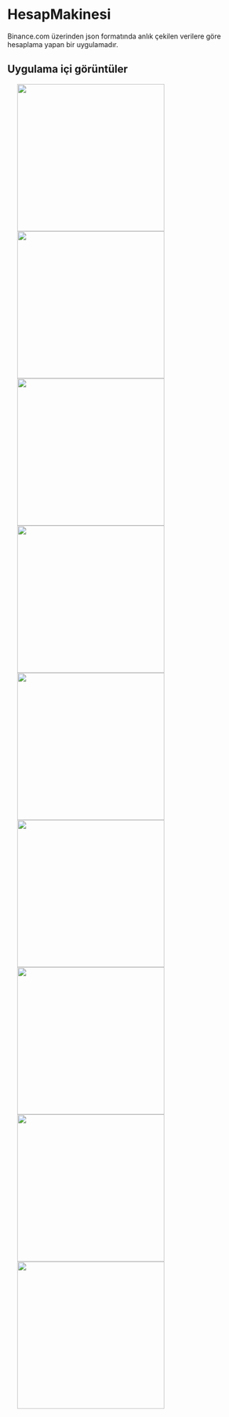# HesapMakinesi

Binance.com üzerinden json formatında anlık çekilen verilere göre hesaplama yapan bir uygulamadır.

## Uygulama içi görüntüler

<p float="left">
  
  <img src="https://user-images.githubusercontent.com/61823965/167186116-f1369601-db09-468d-9763-ea0f5ed2a29d.png" width="300" hspace="20">

  <img src="https://user-images.githubusercontent.com/61823965/167184305-796d308c-2f93-4e4e-a703-9621491b5c17.png" width="300" hspace="20">

  <img src="https://user-images.githubusercontent.com/61823965/167186225-4b030a70-577e-4367-8927-6d56b1ee2027.png" width="300" hspace="20">

  <img src="https://user-images.githubusercontent.com/61823965/167186258-f06a88b6-fc57-4012-bb4e-f8e5d62e58c4.png" width="300" hspace="20">

  <img src="https://user-images.githubusercontent.com/61823965/167186264-ad23c342-c7dc-406d-8bfe-fe4d0f8dd190.png" width="300" hspace="20">
  
  <img src="https://user-images.githubusercontent.com/61823965/167186277-23166545-99fe-4adc-8155-964fb3783a60.png" width="300" hspace="20">

  <img src="https://user-images.githubusercontent.com/61823965/167186272-dd01e3d3-f870-48e7-8c2b-7d2c13c464bb.png" width="300" hspace="20">

  <img src="https://user-images.githubusercontent.com/61823965/167186283-fa859b76-330e-4968-b18f-099c4b2922ec.png" width="300" hspace="20">

  <img src="https://user-images.githubusercontent.com/61823965/167186290-273a478e-97a3-4c20-a724-75ca0e75bd62.png" width="300" hspace="20">
   
</p>
